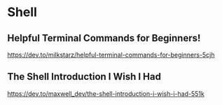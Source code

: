 # Shell

## Helpful Terminal Commands for Beginners!

https://dev.to/milkstarz/helpful-terminal-commands-for-beginners-5cjh

## The Shell Introduction I Wish I Had

https://dev.to/maxwell_dev/the-shell-introduction-i-wish-i-had-551k
